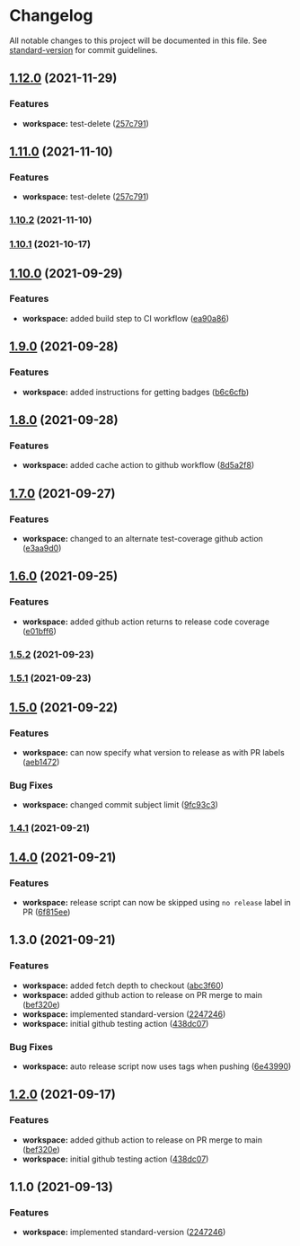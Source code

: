 # Changelog

All notable changes to this project will be documented in this file. See [standard-version](https://github.com/conventional-changelog/standard-version) for commit guidelines.

## [1.12.0](https://github.com/TClark1011/js-ts-template-repo/compare/v1.10.2...v1.12.0) (2021-11-29)


### Features

* **workspace:** test-delete ([257c791](https://github.com/TClark1011/js-ts-template-repo/commit/257c791754c8f862bcb1b53f32b38f88655d4d34))

## [1.11.0](https://github.com/TClark1011/js-ts-template-repo/compare/v1.10.1...v1.11.0) (2021-11-10)


### Features

* **workspace:** test-delete ([257c791](https://github.com/TClark1011/js-ts-template-repo/commit/257c791754c8f862bcb1b53f32b38f88655d4d34))

### [1.10.2](https://github.com/TClark1011/js-ts-template-repo/compare/v1.10.1...v1.10.2) (2021-11-10)

### [1.10.1](https://github.com/TClark1011/js-ts-template-repo/compare/v1.10.0...v1.10.1) (2021-10-17)

## [1.10.0](https://github.com/TClark1011/js-ts-template-repo/compare/v1.9.0...v1.10.0) (2021-09-29)


### Features

* **workspace:** added build step to CI workflow ([ea90a86](https://github.com/TClark1011/js-ts-template-repo/commit/ea90a8682361166a677fbcac6e258fc11e9bacdd))

## [1.9.0](https://github.com/TClark1011/js-ts-template-repo/compare/v1.8.0...v1.9.0) (2021-09-28)


### Features

* **workspace:** added instructions for getting badges ([b6c6cfb](https://github.com/TClark1011/js-ts-template-repo/commit/b6c6cfbd95dd761a03f383bce690306fe42f9eec))

## [1.8.0](https://github.com/TClark1011/js-ts-template-repo/compare/v1.7.0...v1.8.0) (2021-09-28)


### Features

* **workspace:** added cache action to github workflow ([8d5a2f8](https://github.com/TClark1011/js-ts-template-repo/commit/8d5a2f8cbc1ef348bd8bf1d25d13ab7172e2c86c))

## [1.7.0](https://github.com/TClark1011/js-ts-template-repo/compare/v1.6.0...v1.7.0) (2021-09-27)


### Features

* **workspace:** changed to an alternate test-coverage github action ([e3aa9d0](https://github.com/TClark1011/js-ts-template-repo/commit/e3aa9d0f1c4331bc78c1d707a809afbdd22791dc))

## [1.6.0](https://github.com/TClark1011/js-ts-template-repo/compare/v1.5.2...v1.6.0) (2021-09-25)


### Features

* **workspace:** added github action returns to release code coverage ([e01bff6](https://github.com/TClark1011/js-ts-template-repo/commit/e01bff69e361b3e9543ca0cd306200f5a1839a74))

### [1.5.2](https://github.com/TClark1011/js-ts-template-repo/compare/v1.5.1...v1.5.2) (2021-09-23)

### [1.5.1](https://github.com/TClark1011/js-ts-template-repo/compare/v1.5.0...v1.5.1) (2021-09-23)

## [1.5.0](https://github.com/TClark1011/js-ts-template-repo/compare/v1.4.1...v1.5.0) (2021-09-22)


### Features

* **workspace:** can now specify what version to release as with PR labels ([aeb1472](https://github.com/TClark1011/js-ts-template-repo/commit/aeb1472f0913f7ee316886fe29afb38ee900eda9))


### Bug Fixes

* **workspace:** changed commit subject limit ([9fc93c3](https://github.com/TClark1011/js-ts-template-repo/commit/9fc93c334778191d6bba419bb6a804b5be0c684e))

### [1.4.1](https://github.com/TClark1011/js-ts-template-repo/compare/v1.4.0...v1.4.1) (2021-09-21)

## [1.4.0](https://github.com/TClark1011/js-ts-template-repo/compare/v1.3.0...v1.4.0) (2021-09-21)


### Features

* **workspace:** release script can now be skipped using `no release` label in PR ([6f815ee](https://github.com/TClark1011/js-ts-template-repo/commit/6f815eec2b7754a639fca44265ec3c2c82fe2e97))

## 1.3.0 (2021-09-21)


### Features

* **workspace:** added fetch depth to checkout ([abc3f60](https://github.com/TClark1011/js-ts-template-repo/commit/abc3f600ac6c16db02c6a27c8a89ec36da933c76))
* **workspace:** added github action to release on PR merge to main ([bef320e](https://github.com/TClark1011/js-ts-template-repo/commit/bef320ecd4c77b4437f832a8f7b0c6a93d125b72))
* **workspace:** implemented standard-version ([2247246](https://github.com/TClark1011/js-ts-template-repo/commit/22472461f208d3c4f58e55f156b2989828e9d723))
* **workspace:** initial github testing action ([438dc07](https://github.com/TClark1011/js-ts-template-repo/commit/438dc0782857e56a5ab7af6aa48c8424a0926af4))


### Bug Fixes

* **workspace:** auto release script now uses tags when pushing ([6e43990](https://github.com/TClark1011/js-ts-template-repo/commit/6e43990833a2b57588f90207ccd4b08d9030c4bf))

## [1.2.0](https://github.com/TClark1011/js-ts-template-repo/compare/v1.1.0...v1.2.0) (2021-09-17)


### Features

* **workspace:** added github action to release on PR merge to main ([bef320e](https://github.com/TClark1011/js-ts-template-repo/commit/bef320ecd4c77b4437f832a8f7b0c6a93d125b72))
* **workspace:** initial github testing action ([438dc07](https://github.com/TClark1011/js-ts-template-repo/commit/438dc0782857e56a5ab7af6aa48c8424a0926af4))

## 1.1.0 (2021-09-13)


### Features

* **workspace:** implemented standard-version ([2247246](https://github.com/TClark1011/js-ts-template-repo/commit/22472461f208d3c4f58e55f156b2989828e9d723))
